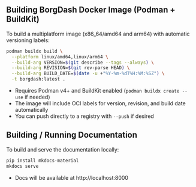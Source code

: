 ## Building BorgDash Docker Image (Podman + BuildKit)

To build a multiplatform image (x86_64/amd64 and arm64) with automatic versioning labels:

```bash
podman buildx build \
  --platform linux/amd64,linux/arm64 \
  --build-arg VERSION=$(git describe --tags --always) \
  --build-arg REVISION=$(git rev-parse HEAD) \
  --build-arg BUILD_DATE=$(date -u +"%Y-%m-%dT%H:%M:%SZ") \
  -t borgdash:latest .
```

- Requires Podman v4+ and BuildKit enabled (`podman buildx create --use` if needed)
- The image will include OCI labels for version, revision, and build date automatically
- You can push directly to a registry with `--push` if desired

## Building / Running Documentation

To build and serve the documentation locally:

```bash
pip install mkdocs-material
mkdocs serve
```

- Docs will be available at http://localhost:8000
